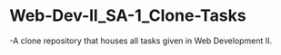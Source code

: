 # Web-Dev-ll_SA-1_Clone-Tasks
-A clone repository that houses all tasks given in Web Development II. 
